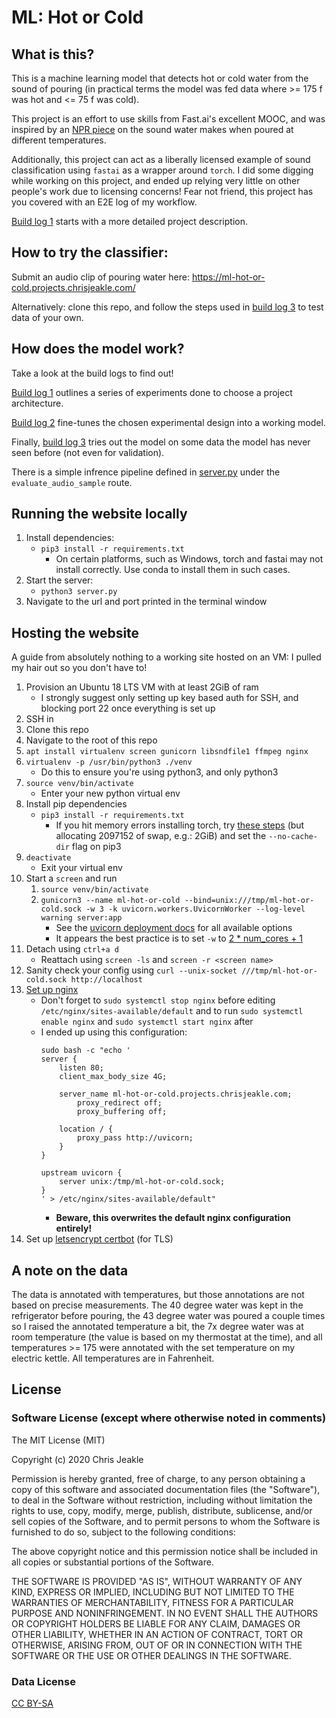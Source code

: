 # ML: Hot or Cold

## What is this?
This is a machine learning model that detects hot or cold water from the sound of pouring (in practical terms the model was fed data where >= 175 f was hot and <= 75 f was cold).

This project is an effort to use skills from Fast.ai's excellent MOOC, and was inspired by an [NPR piece](https://www.npr.org/2014/07/05/328842704/what-does-cold-sound-like) on the sound water makes when poured at different temperatures.

Additionally, this project can act as a liberally licensed example of sound classification using `fastai` as a wrapper around `torch`. I did some digging while working on this project, and ended up relying very little on other people's work due to licensing concerns! Fear not friend, this project has you covered with an E2E log of my workflow.

[Build log 1](Build-Log-1_Design.ipynb) starts with a more detailed project description.

## How to try the classifier:
Submit an audio clip of pouring water here: https://ml-hot-or-cold.projects.chrisjeakle.com/

Alternatively: clone this repo, and follow the steps used in [build log 3](Build-Log-3_Testing-The-Model.ipynb) to test data of your own.

## How does the model work?
Take a look at the build logs to find out!

[Build log 1](Build-Log-1_Design.ipynb) outlines a series of experiments done to choose a project architecture.

[Build log 2](Build-Log-2_More-Data.ipynb) fine-tunes the chosen experimental design into a working model.

Finally, [build log 3](Build-Log-3_Testing-The-Model.ipynb) tries out the model on some data the model has never seen before (not even for validation).

There is a simple infrence pipeline defined in [server.py](server.py) under the `evaluate_audio_sample` route.

## Running the website locally

1. Install dependencies:
    * `pip3 install -r requirements.txt`
        * On certain platforms, such as Windows, torch and fastai may not install correctly. Use conda to install them in such cases.
1. Start the server:
    * `python3 server.py`
1. Navigate to the url and port printed in the terminal window

## Hosting the website

A guide from absolutely nothing to a working site hosted on an VM: I pulled my hair out so you don't have to!

1. Provision an Ubuntu 18 LTS VM with at least 2GiB of ram
    * I strongly suggest only setting up key based auth for SSH, and blocking port 22 once everything is set up
1. SSH in
1. Clone this repo
1. Navigate to the root of this repo
1. `apt install virtualenv screen gunicorn libsndfile1 ffmpeg nginx`
1. `virtualenv -p /usr/bin/python3 ./venv`
    * Do this to ensure you're using python3, and only python3
1. `source venv/bin/activate`
    * Enter your new python virtual env
1. Install pip dependencies
    * `pip3 install -r requirements.txt`
        * If you hit memory errors installing torch, try [these steps](https://stackoverflow.com/a/29467260) (but allocating 2097152 of swap, e.g.: 2GiB) and set the `--no-cache-dir` flag on pip3
1. `deactivate`
    * Exit your virtual env
1. Start a `screen` and run
    1. `source venv/bin/activate`
    1. `gunicorn3 --name ml-hot-or-cold --bind=unix:///tmp/ml-hot-or-cold.sock -w 3 -k uvicorn.workers.UvicornWorker --log-level warning server:app`
        * See the [uvicorn deployment docs](https://www.uvicorn.org/deployment/) for all available options
        * It appears the best practice is to set `-w` to [2 * num_cores + 1](https://docs.gunicorn.org/en/stable/design.html#how-many-workers) 
1. Detach using `ctrl+a d`
    * Reattach using `screen -ls` and `screen -r <screen name>`
1. Sanity check your config using `curl --unix-socket ///tmp/ml-hot-or-cold.sock http://localhost`
1. [Set up nginx](https://www.uvicorn.org/deployment/#running-behind-nginx)
    * Don't forget to `sudo systemctl stop nginx` before editing `/etc/nginx/sites-available/default` and to run `sudo systemctl enable nginx` and `sudo systemctl start nginx` after
    * I ended up using this configuration:
        ```
        sudo bash -c "echo '
        server {
            listen 80;
            client_max_body_size 4G;

            server_name ml-hot-or-cold.projects.chrisjeakle.com;
                proxy_redirect off;
                proxy_buffering off;

            location / {
                proxy_pass http://uvicorn;
            }
        }

        upstream uvicorn {
            server unix:/tmp/ml-hot-or-cold.sock;
        }
        ' > /etc/nginx/sites-available/default"
        ```
        * **Beware, this overwrites the default nginx configuration entirely!**
1. Set up [letsencrypt certbot](https://www.nginx.com/blog/using-free-ssltls-certificates-from-lets-encrypt-with-nginx/) (for TLS)

## A note on the data
The data is annotated with temperatures, but those annotations are not based on precise measurements. The 40 degree water was kept in the refrigerator before pouring, the 43 degree water was poured a couple times so I raised the annotated temperature a bit, the 7x degree water was at room temperature (the value is based on my thermostat at the time), and all temperatures >= 175 were annotated with the set temperature on my electric kettle. All temperatures are in Fahrenheit.

## License

### Software License (except where otherwise noted in comments)
The MIT License (MIT)

Copyright (c) 2020 Chris Jeakle

Permission is hereby granted, free of charge, to any person obtaining a copy of this software and associated documentation files (the "Software"), to deal in the Software without restriction, including without limitation the rights to use, copy, modify, merge, publish, distribute, sublicense, and/or sell copies of the Software, and to permit persons to whom the Software is furnished to do so, subject to the following conditions:

The above copyright notice and this permission notice shall be included in all copies or substantial portions of the Software.

THE SOFTWARE IS PROVIDED "AS IS", WITHOUT WARRANTY OF ANY KIND, EXPRESS OR IMPLIED, INCLUDING BUT NOT LIMITED TO THE WARRANTIES OF MERCHANTABILITY, FITNESS FOR A PARTICULAR PURPOSE AND NONINFRINGEMENT. IN NO EVENT SHALL THE AUTHORS OR COPYRIGHT HOLDERS BE LIABLE FOR ANY CLAIM, DAMAGES OR OTHER LIABILITY, WHETHER IN AN ACTION OF CONTRACT, TORT OR OTHERWISE, ARISING FROM, OUT OF OR IN CONNECTION WITH THE SOFTWARE OR THE USE OR OTHER DEALINGS IN THE SOFTWARE.

### Data License
[CC BY-SA](https://creativecommons.org/licenses/by-sa/2.0/)
